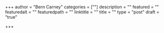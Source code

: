 +++
author = "Bern Carney"
categories = [""]
description = ""
featured = ""
featuredalt = ""
featuredpath = ""
linktitle = ""
title = ""
type = "post"
draft = "true"

+++
